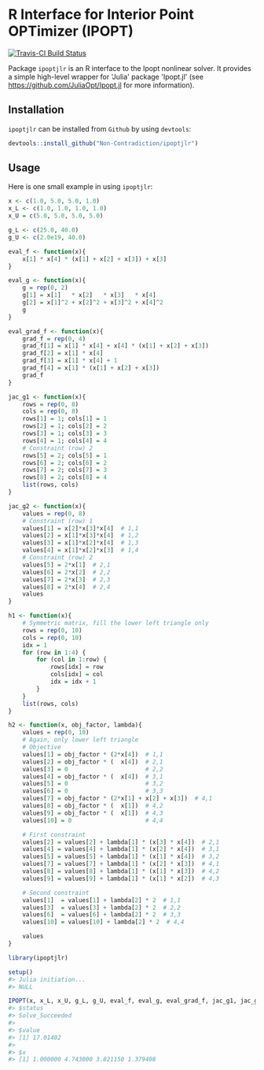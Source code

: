 
<!-- README.md is generated from README.Rmd. Please edit that file -->
R Interface for Interior Point OPTimizer (IPOPT)
================================================

[![Travis-CI Build Status](https://travis-ci.org/Non-Contradiction/ipoptjlr.svg?branch=master)](https://travis-ci.org/Non-Contradiction/ipoptjlr)

Package `ipoptjlr` is an R interface to the Ipopt nonlinear solver. It provides a simple high-level wrapper for 'Julia' package 'Ipopt.jl' (see <https://github.com/JuliaOpt/Ipopt.jl> for more information).

Installation
------------

`ipoptjlr` can be installed from `Github` by using `devtools`:

``` r
devtools::install_github("Non-Contradiction/ipoptjlr")
```

Usage
-----

Here is one small example in using `ipoptjlr`:

``` r
x <- c(1.0, 5.0, 5.0, 1.0)
x_L <- c(1.0, 1.0, 1.0, 1.0)
x_U = c(5.0, 5.0, 5.0, 5.0)

g_L <- c(25.0, 40.0)
g_U <- c(2.0e19, 40.0)

eval_f <- function(x){
    x[1] * x[4] * (x[1] + x[2] + x[3]) + x[3]
}

eval_g <- function(x){
    g = rep(0, 2)
    g[1] = x[1]   * x[2]   * x[3]   * x[4]
    g[2] = x[1]^2 + x[2]^2 + x[3]^2 + x[4]^2
    g
}

eval_grad_f <- function(x){
    grad_f = rep(0, 4)
    grad_f[1] = x[1] * x[4] + x[4] * (x[1] + x[2] + x[3])
    grad_f[2] = x[1] * x[4]
    grad_f[3] = x[1] * x[4] + 1
    grad_f[4] = x[1] * (x[1] + x[2] + x[3])
    grad_f
}

jac_g1 <- function(x){
    rows = rep(0, 8)
    cols = rep(0, 8)
    rows[1] = 1; cols[1] = 1
    rows[2] = 1; cols[2] = 2
    rows[3] = 1; cols[3] = 3
    rows[4] = 1; cols[4] = 4
    # Constraint (row) 2
    rows[5] = 2; cols[5] = 1
    rows[6] = 2; cols[6] = 2
    rows[7] = 2; cols[7] = 3
    rows[8] = 2; cols[8] = 4
    list(rows, cols)
}

jac_g2 <- function(x){
    values = rep(0, 8)
    # Constraint (row) 1
    values[1] = x[2]*x[3]*x[4]  # 1,1
    values[2] = x[1]*x[3]*x[4]  # 1,2
    values[3] = x[1]*x[2]*x[4]  # 1,3
    values[4] = x[1]*x[2]*x[3]  # 1,4
    # Constraint (row) 2
    values[5] = 2*x[1]  # 2,1
    values[6] = 2*x[2]  # 2,2
    values[7] = 2*x[3]  # 2,3
    values[8] = 2*x[4]  # 2,4
    values
}

h1 <- function(x){
    # Symmetric matrix, fill the lower left triangle only
    rows = rep(0, 10)
    cols = rep(0, 10)
    idx = 1
    for (row in 1:4) {
        for (col in 1:row) {
            rows[idx] = row
            cols[idx] = col
            idx = idx + 1
        }
    }
    list(rows, cols)
}

h2 <- function(x, obj_factor, lambda){
    values = rep(0, 10)
    # Again, only lower left triangle
    # Objective
    values[1] = obj_factor * (2*x[4])  # 1,1
    values[2] = obj_factor * (  x[4])  # 2,1
    values[3] = 0                      # 2,2
    values[4] = obj_factor * (  x[4])  # 3,1
    values[5] = 0                      # 3,2
    values[6] = 0                      # 3,3
    values[7] = obj_factor * (2*x[1] + x[2] + x[3])  # 4,1
    values[8] = obj_factor * (  x[1])  # 4,2
    values[9] = obj_factor * (  x[1])  # 4,3
    values[10] = 0                     # 4,4

    # First constraint
    values[2] = values[2] + lambda[1] * (x[3] * x[4])  # 2,1
    values[4] = values[4] + lambda[1] * (x[2] * x[4])  # 3,1
    values[5] = values[5] + lambda[1] * (x[1] * x[4])  # 3,2
    values[7] = values[7] + lambda[1] * (x[2] * x[3])  # 4,1
    values[8] = values[8] + lambda[1] * (x[1] * x[3])  # 4,2
    values[9] = values[9] + lambda[1] * (x[1] * x[2])  # 4,3

    # Second constraint
    values[1]  = values[1] + lambda[2] * 2  # 1,1
    values[3]  = values[3] + lambda[2] * 2  # 2,2
    values[6]  = values[6] + lambda[2] * 2  # 3,3
    values[10] = values[10] + lambda[2] * 2  # 4,4

    values
}

library(ipoptjlr)

setup()
#> Julia initiation...
#> NULL

IPOPT(x, x_L, x_U, g_L, g_U, eval_f, eval_g, eval_grad_f, jac_g1, jac_g2, h1, h2)
#> $status
#> Solve_Succeeded
#> 
#> $value
#> [1] 17.01402
#> 
#> $x
#> [1] 1.000000 4.743000 3.821150 1.379408
```
